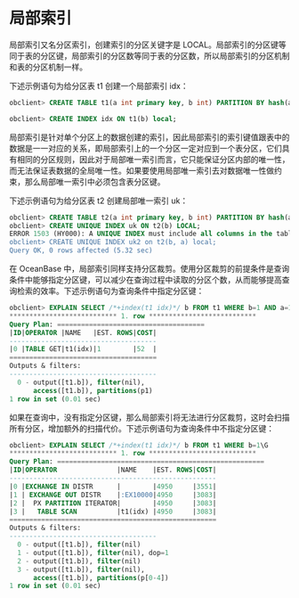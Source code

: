 局部索引 
=========================



局部索引又名分区索引，创建索引的分区关键字是 LOCAL。局部索引的分区键等同于表的分区键，局部索引的分区数等同于表的分区数，所以局部索引的分区机制和表的分区机制一样。

下述示例语句为给分区表 t1 创建一个局部索引 idx：

```sql
obclient> CREATE TABLE t1(a int primary key, b int) PARTITION BY hash(a) partitions 5;

obclient> CREATE INDEX idx ON t1(b) local;
```



局部索引是针对单个分区上的数据创建的索引，因此局部索引的索引键值跟表中的数据是一一对应的关系，即局部索引上的一个分区一定对应到一个表分区，它们具有相同的分区规则，因此对于局部唯一索引而言，它只能保证分区内部的唯一性，而无法保证表数据的全局唯一性。如果要使用局部唯一索引去对数据唯一性做约束，那么局部唯一索引中必须包含表分区键。

下述示例语句为给分区表 t2 创建局部唯一索引 uk：

```sql
obclient> CREATE TABLE t2(a int primary key, b int) PARTITION BY hash(a) partitions 5;
obclient> CREATE UNIQUE INDEX uk ON t2(b) LOCAL;
ERROR 1503 (HY000): A UNIQUE INDEX must include all columns in the table's partitioning function
obclient> CREATE UNIQUE INDEX uk2 on t2(b, a) local;
Query OK, 0 rows affected (5.32 sec)
```



在 OceanBase 中，局部索引同样支持分区裁剪。使用分区裁剪的前提条件是查询条件中能够指定分区键，可以减少在查询过程中读取的分区个数，从而能够提高查询检索的效率。下述示例语句为查询条件中指定分区键：

```sql
obclient> EXPLAIN SELECT /*+index(t1 idx)*/ b FROM t1 WHERE b=1 AND a=1\G
*************************** 1. row ***************************
Query Plan: =====================================
|ID|OPERATOR |NAME   |EST. ROWS|COST|
-------------------------------------
|0 |TABLE GET|t1(idx)|1        |52  |
=====================================
Outputs & filters:
-------------------------------------
  0 - output([t1.b]), filter(nil),
      access([t1.b]), partitions(p1)
1 row in set (0.01 sec)
```



如果在查询中，没有指定分区键，那么局部索引将无法进行分区裁剪，这时会扫描所有分区，增加额外的扫描代价。下述示例语句为查询条件中不指定分区键：

```sql
obclient> EXPLAIN SELECT /*+index(t1 idx)*/ b FROM t1 WHERE b=1\G
*************************** 1. row ***************************
Query Plan: ====================================================
|ID|OPERATOR               |NAME    |EST. ROWS|COST|
----------------------------------------------------
|0 |EXCHANGE IN DISTR      |        |4950     |3551|
|1 | EXCHANGE OUT DISTR    |:EX10000|4950     |3083|
|2 |  PX PARTITION ITERATOR|        |4950     |3083|
|3 |   TABLE SCAN          |t1(idx) |4950     |3083|
====================================================
Outputs & filters:
-------------------------------------
  0 - output([t1.b]), filter(nil)
  1 - output([t1.b]), filter(nil), dop=1
  2 - output([t1.b]), filter(nil)
  3 - output([t1.b]), filter(nil),
      access([t1.b]), partitions(p[0-4])
1 row in set (0.01 sec)
```


